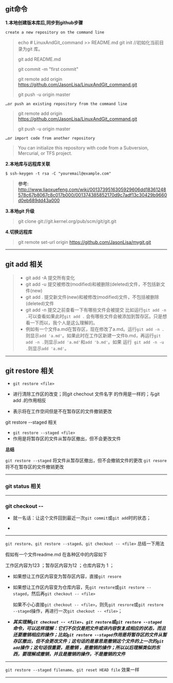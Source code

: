 ## **git命令**

**1.本地创建版本库后,同步到github步骤**

	create a new repository on the command line


>
>echo # LinuxAndGit_command >> README.md
>git init  //初如化当前目录为git 库。
>
>git add README.md
>
>git commit -m "first commit"
>
>git remote add origin https://github.com/JasonLisa/LinuxAndGit_command.git
>
>git push -u origin master

	…or push an existing repository from the command line

>git remote add origin https://github.com/JasonLisa/LinuxAndGit_command.git
>
>git push -u origin master

	…or import code from another repository

>You can initialize this repository with code from a Subversion, Mercurial, or TFS project.

**2.本地库与远程库关联**

	$ ssh-keygen -t rsa -C "youremail@example.com"
>**参考:** <http://www.liaoxuefeng.com/wiki/0013739516305929606dd18361248578c67b8067c8c017b000/001374385852170d9c7adf13c30429b9660d0eb689dd43a000>

**3.本地git 升级**
>git clone git://git.kernel.org/pub/scm/git/git.git

**4.切换远程库**
> git remote set-url origin https://github.com/JasonLisa/mygit.git

------

## **git add 相关**

> - git add -A  提交所有变化
> - git add -u  提交被修改(modified)和被删除(deleted)文件，不包括新文件(new)
> - git add .  提交新文件(new)和被修改(modified)文件，不包括被删除(deleted)文件
> - git add -n 提交之前查看一下有哪些文件会被提交 比如运行`git add -n .`可以查看如果此时`git add .` 会有哪些文件会被添加到暂存区。只是想看一下而以，我个人是这么理解的。
> - 例如有一个文件a.md在暂存区，现在修改了a.md。运行`git add -n .`则显示`add 'a.md'`。如果此时在工作区新建一文件b.md，再运行`git add -n .`则显示`add 'a.md'`和`add 'b.md'`。如果 运行` git add -n -u .`则显示`add 'a.md'`。

------

## git restore 相关

-  `git restore <file>`

-  进行清除工作区的改变；同git chechout 文件名字    的作用是一样的；与git add .的作用相反

- 表示将在工作空间但是不在暂存区的文件撤销更改



git restore --staged 相关

-  `git restore --staged <file>`
- 作用是将暂存区的文件从暂存区撤出，但不会更改文件

**总结**

`git restore --staged` 将文件从暂存区撤出，但不会撤销文件的更改
`git resore` 将不在暂存区的文件撤销更改



------

### git status 相关

[参考]: https://blog.csdn.net/u013374164/article/details/78831273	"status使用方式"

------

###  git checkout -- <file>

-  就一名话：让这个文件回到最近一次`git commit`或`git add`时的状态；

-   [参考]: https://www.jianshu.com/p/285302d1eb73	"git checkout --<file>真正用法"

------

`git restore`、`git restore --staged`、`git checkout -- <file>` 总结一下用法

假如有一个文件readme.md 在各种区中的内容如下 

工作区内容为123 ；暂存区内容为12 ；仓库内容为 1 ；

- 如果想让工作区内容变为暂存区内容，直接`git resore`

- 如果想让工作区内容变为仓库内容，先`git restore`或`git restore --staged`，然后再`git checkout -- <file>`

    如果不小心直接`git checkout -- <file>`，则先`git resrore`或`git restore --staged`操作，再进行一次`git checkout -- <file>`；

-  ***其实理解`git checkout -- <file>`、`git restore`或`git restore --staged` 命令，可以这样理解：它们不仅仅是把文件或谇内容恢复成相应的状态，而且还要撤销相应的操作；比如`git restore --staged`作用是将暂存区的文件从暂存区撤出，但不会更改文件；这句话的是意思是撤销这个文件的上一次的`git add`操作；这句话很重要，是撤销 ，是撤销的操作；所以以后理解类似的东西，要理解成撤销，并且是撤销的操作，不是撤销的文件***

------

`git restore --staged filename`、`git reset HEAD file` 效果一样

------

